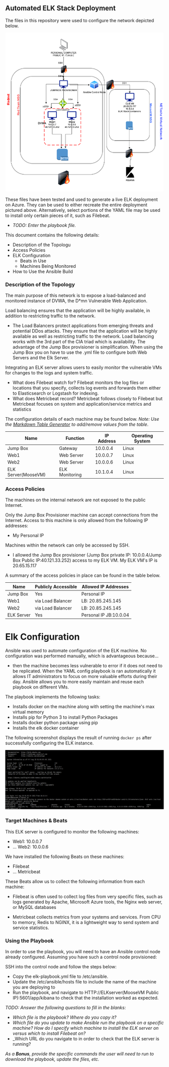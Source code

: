 ## Automated ELK Stack Deployment

The files in this repository were used to configure the network depicted below.

![](https://github.com/nrmckale/NatashaProject1/blob/main/Images/ELK%20DIAGRAM.png)

These files have been tested and used to generate a live ELK deployment on Azure. They can be used to either recreate the entire deployment pictured above. Alternatively, select portions of the YAML file may be used to install only certain pieces of it, such as Filebeat.

  - _TODO: Enter the playbook file._

This document contains the following details:
- Description of the Topologu
- Access Policies
- ELK Configuration
  - Beats in Use
  - Machines Being Monitored
- How to Use the Ansible Build


### Description of the Topology

The main purpose of this network is to expose a load-balanced and monitored instance of DVWA, the D*mn Vulnerable Web Application.

Load balancing ensures that the application will be highly available, in addition to restricting traffic to the network.
-  The Load Balancers protect applications from emerging threats and potential DDos attacks. They ensure that the application will be highly available as well as restricting traffic to the network. Load balancing works with the 3rd part of the CIA triad which is availability. The advantage of the Jump Box provisioner is simplification. When using the Jump Box you on have to use the .yml file to configure both Web Servers and the Elk Server.

Integrating an ELK server allows users to easily monitor the vulnerable VMs for changes to the logs and system traffic.
-  What does Filebeat watch for? Filebeat monitors the log files or locations that you specify, collects log events and forwards them either to Elasticsearch or Logstash for indexing.
-  What does Metricbeat record? Metricbeat follows closely to Filebeat but Metricbeat focuses on system and application/service metrics and statistics

The configuration details of each machine may be found below.
_Note: Use the [Markdown Table Generator](http://www.tablesgenerator.com/markdown_tables) to add/remove values from the table_.

| Name     | Function | IP Address | Operating System |
|----------|----------|------------|------------------|
| Jump Box | Gateway  | 10.0.0.4   | Linux            |
| Web1     | Web Server  | 10.0.0.7 | Linux        |
| Web2     | Web Server   | 10.0.0.6 |   Linux    |
| ELK Server(MooseVM)|ELK Monitoring | 10.1.0.4  |  Linux   |

### Access Policies

The machines on the internal network are not exposed to the public Internet. 

Only the Jump Box Provisioner machine can accept connections from the Internet. Access to this machine is only allowed from the following IP addresses:
-  My Personal IP

Machines within the network can only be accessed by SSH. 
-  I allowed the Jump Box provisioner (Jump Box private IP: 10.0.0.4/Jump Box Public IP:40.121.33.252) access to my ELK VM. My ELK VM's IP is 20.65.15.117

A summary of the access policies in place can be found in the table below.

| Name     | Publicly Accessible | Allowed IP Addresses |
|----------|---------------------|----------------------|
| Jump Box | Yes                 | Personal IP          |
| Web1     | via Load Balancer   | LB: 20.85.245.145     |
| Web2     | via Load Balancer   | LB: 20.85.245.145      |
|ELK Server| Yes                 | Personal IP JB:10.0.04 |

# Elk Configuration

Ansible was used to automate configuration of the ELK machine. No configuration was performed manually, which is advantageous because...
-  then the machine becomes less vulnerable to error if it does not need to be replicated. When the YAML config playbook is ran automatically it allows IT administrators to focus on more valuable efforts during their day. Ansible allows you to more easily maintain and reuse each playbook on different VMs.

The playbook implements the following tasks:
-  Installs docker on the machine along with setting the machine's max virtual memory
-  Installs pip for Python 3 to install Python Packages
-  Installs docker python package using pip
-  Installs the elk docker container

The following screenshot displays the result of running `docker ps` after successfully configuring the ELK instance.

![](https://github.com/nrmckale/NatashaProject1/blob/main/Images/dockerps.png)

### Target Machines & Beats
This ELK server is configured to monitor the following machines:
-  Web1: 10.0.0.7
- ... Web2: 10.0.0.6

We have installed the following Beats on these machines:
-  Filebeat
- ... Metricbeat

These Beats allow us to collect the following information from each machine:
-  Filebeat is often used to collect log files from very specific files, such as logs generated by Apache, Microsoft Azure tools, the Nginx web server, or MySQL databases

-  Metricbeat collects metrics from your systems and services. From CPU to memory, Redis to NGINX, it is a lightweight way to send system and service statistics.

### Using the Playbook
In order to use the playbook, you will need to have an Ansible control node already configured. Assuming you have such a control node provisioned: 

SSH into the control node and follow the steps below:
- Copy the elk-playbook.yml file to /etc/ansible.
- Update the /etc/ansible/hosts file to include the name of the machine you are deploying to
- Run the playbook, and navigate to HTTP://ELKserver(MooseVM Public IP):5601/app/kibana to check that the installation worked as expected.

_TODO: Answer the following questions to fill in the blanks:_
- _Which file is the playbook? Where do you copy it?_
- _Which file do you update to make Ansible run the playbook on a specific machine? How do I specify which machine to install the ELK server on versus which to install Filebeat on?_
- _Which URL do you navigate to in order to check that the ELK server is running?

_As a **Bonus**, provide the specific commands the user will need to run to download the playbook, update the files, etc._
